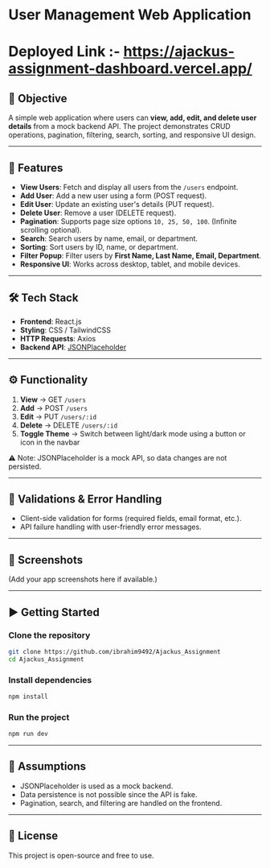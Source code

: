 # User Management Web Application  
# Deployed Link :- https://ajackus-assignment-dashboard.vercel.app/

## 📌 Objective  
A simple web application where users can **view, add, edit, and delete user details** from a mock backend API. The project demonstrates CRUD operations, pagination, filtering, search, sorting, and responsive UI design.  

---

## 🚀 Features  
- **View Users**: Fetch and display all users from the `/users` endpoint.  
- **Add User**: Add a new user using a form (POST request).  
- **Edit User**: Update an existing user's details (PUT request).  
- **Delete User**: Remove a user (DELETE request).  
- **Pagination**: Supports page size options `10, 25, 50, 100`. (Infinite scrolling optional).  
- **Search**: Search users by name, email, or department.  
- **Sorting**: Sort users by ID, name, or department.  
- **Filter Popup**: Filter users by **First Name, Last Name, Email, Department**.  
- **Responsive UI**: Works across desktop, tablet, and mobile devices.  

---

## 🛠️ Tech Stack  
- **Frontend**: React.js  
- **Styling**: CSS / TailwindCSS 
- **HTTP Requests**: Axios 
- **Backend API**: [JSONPlaceholder](https://jsonplaceholder.typicode.com/users)  

---

## ⚙️ Functionality  
1. **View** → GET `/users`  
2. **Add** → POST `/users`  
3. **Edit** → PUT `/users/:id`  
4. **Delete** → DELETE `/users/:id`
5. **Toggle Theme** → Switch between light/dark mode using a button or icon in the navbar

⚠️ Note: JSONPlaceholder is a mock API, so data changes are not persisted.  

---

## 🧾 Validations & Error Handling  
- Client-side validation for forms (required fields, email format, etc.).  
- API failure handling with user-friendly error messages.  

---

## 📸 Screenshots  
(Add your app screenshots here if available.)  

---

## ▶️ Getting Started  

### Clone the repository  
```bash
git clone https://github.com/ibrahim9492/Ajackus_Assignment
cd Ajackus_Assignment
```  

### Install dependencies  
```bash
npm install
```  

### Run the project  
```bash
npm run dev
```  

---

## 📌 Assumptions  
- JSONPlaceholder is used as a mock backend.  
- Data persistence is not possible since the API is fake.  
- Pagination, search, and filtering are handled on the frontend.  

---

## 📄 License  
This project is open-source and free to use.  
